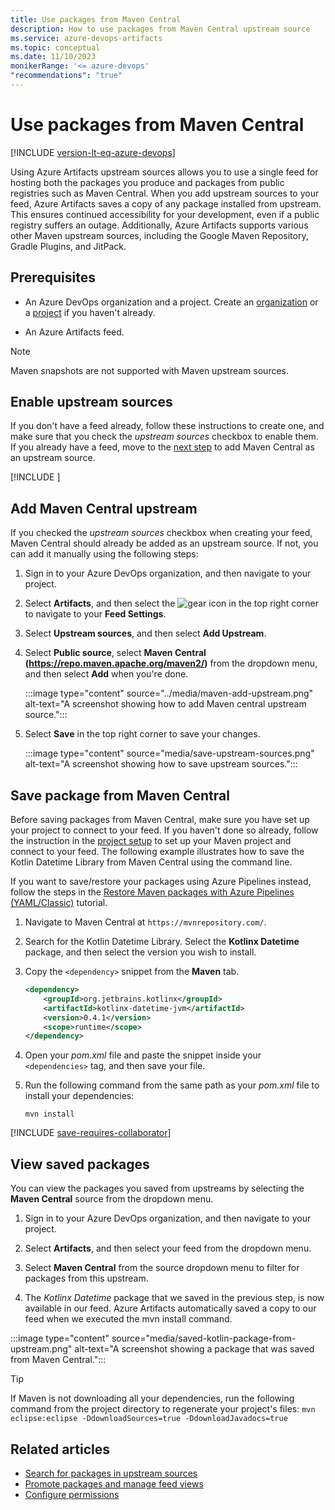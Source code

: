 ```yaml
---
title: Use packages from Maven Central
description: How to use packages from Maven Central upstream source
ms.service: azure-devops-artifacts
ms.topic: conceptual
ms.date: 11/10/2023
monikerRange: '<= azure-devops'
"recommendations": "true"
---
```


# Use packages from Maven Central

[!INCLUDE [version-lt-eq-azure-devops](../../includes/version-lt-eq-azure-devops.md)]

Using Azure Artifacts upstream sources allows you to use a single feed for hosting both the packages you produce and packages from public registries such as Maven Central. When you add upstream sources to your feed, Azure Artifacts saves a copy of any package installed from upstream. This ensures continued accessibility for your development, even if a public registry suffers an outage. Additionally, Azure Artifacts supports various other Maven upstream sources, including the Google Maven Repository, Gradle Plugins, and JitPack.

## Prerequisites

- An Azure DevOps organization and a project. Create an [organization](../../organizations/accounts/create-organization.md) or a [project](../../organizations/projects/create-project.md#create-a-project) if you haven't already.

- An Azure Artifacts feed.

> [!NOTE]
> Maven snapshots are not supported with Maven upstream sources.

## Enable upstream sources

If you don't have a feed already, follow these instructions to create one, and make sure that you check the *upstream sources* checkbox to enable them. If you already have a feed, move to the [next step](#add-maven-central-upstream) to add Maven Central as an upstream source.

[!INCLUDE [](../includes/create-feed.md)]

## Add Maven Central upstream

If you checked the *upstream sources* checkbox when creating your feed, Maven Central should already be added as an upstream source. If not, you can add it manually using the following steps:

1. Sign in to your Azure DevOps organization, and then navigate to your project.

1. Select **Artifacts**, and then select the ![gear icon](../../media/icons/gear-icon.png) in the top right corner to navigate to your **Feed Settings**.

1. Select **Upstream sources**, and then select **Add Upstream**.

1. Select **Public source**, select **Maven Central (https://repo.maven.apache.org/maven2/)** from the dropdown menu, and then select **Add** when you're done.

    :::image type="content" source="../media/maven-add-upstream.png" alt-text="A screenshot showing how to add Maven central upstream source.":::

1. Select **Save** in the top right corner to save your changes.

    :::image type="content" source="media/save-upstream-sources.png" alt-text="A screenshot showing how to save upstream sources.":::

## Save package from Maven Central

Before saving packages from Maven Central, make sure you have set up your project to connect to your feed. If you haven't done so already, follow the instruction in the [project setup](project-setup-maven.md.md) to set up your Maven project and connect to your feed. The following example illustrates how to save the Kotlin Datetime Library from Maven Central using the command line.

If you want to save/restore your packages using Azure Pipelines instead, follow the steps in the [Restore Maven packages with Azure Pipelines (YAML/Classic)](../../pipelines/packages/maven-restore.md) tutorial. 

1. Navigate to Maven Central at `https://mvnrepository.com/`.

1. Search for the Kotlin Datetime Library. Select the **Kotlinx Datetime** package, and then select the version you wish to install.

1. Copy the `<dependency>` snippet from the **Maven** tab. 

    ```xml
    <dependency>
        <groupId>org.jetbrains.kotlinx</groupId>
        <artifactId>kotlinx-datetime-jvm</artifactId>
        <version>0.4.1</version>
        <scope>runtime</scope>
    </dependency>
    ```

1. Open your *pom.xml* file and paste the snippet inside your `<dependencies>` tag, and then save your file.

1. Run the following command from the same path as your *pom.xml* file to install your dependencies:

    ```command
    mvn install
    ```

[!INCLUDE [save-requires-collaborator](../includes/save-requires-collaborator.md)]

## View saved packages

You can view the packages you saved from upstreams by selecting the **Maven Central** source from the dropdown menu.

1. Sign in to your Azure DevOps organization, and then navigate to your project.

1. Select **Artifacts**, and then select your feed from the dropdown menu.

1. Select **Maven Central** from the source dropdown menu to filter for packages from this upstream.

1. The *Kotlinx Datetime* package that we saved in the previous step, is now available in our feed. Azure Artifacts automatically saved a copy to our feed when we executed the mvn install command.
 
:::image type="content" source="media/saved-kotlin-package-from-upstream.png" alt-text="A screenshot showing a package that was saved from Maven Central.":::

> [!TIP]
> If Maven is not downloading all your dependencies, run the following command from the project directory to regenerate your project's files:
> `mvn eclipse:eclipse -DdownloadSources=true -DdownloadJavadocs=true`

## Related articles

- [Search for packages in upstream sources](../how-to/search-upstream.md)
- [Promote packages and manage feed views](../feeds/views.md)
- [Configure permissions](../feeds/feed-permissions.md)
